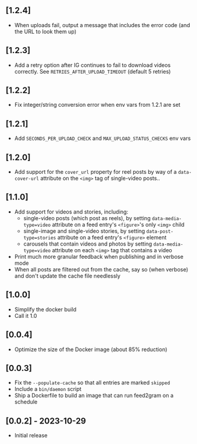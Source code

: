 ## [1.2.4]

* When uploads fail, output a message that includes the error code
(and the URL to look them up)

## [1.2.3]

* Add a retry option after IG continues to fail to download videos correctly. See `RETRIES_AFTER_UPLOAD_TIMEOUT` (default 5 retries)

## [1.2.2]

* Fix integer/string conversion error when env vars from 1.2.1 are set

## [1.2.1]

* Add `SECONDS_PER_UPLOAD_CHECK` and `MAX_UPLOAD_STATUS_CHECKS` env vars

## [1.2.0]

* Add support for the `cover_url` property for reel posts by way of a
`data-cover-url` attribute on the `<img>` tag of single-video posts..

## [1.1.0]

* Add support for videos and stories, including:
  * single-video posts (which post as reels), by setting `data-media-type=video`
  attribute on a feed entry's `<figure>`'s only `<img>` child
  * single-image and single-video stories, by setting `data-post-type=stories`
  attribute on a feed entry's `<figure>` element
  * carousels that contain videos and photos by setting `data-media-type=video`
  attribute on each `<img>` tag that contains a video
* Print much more granular feedback when publishing and in verbose mode
* When all posts are filtered out from the cache, say so (when verbose) and
don't update the cache file needlessly

## [1.0.0]

* Simplify the docker build
* Call it 1.0

## [0.0.4]

* Optimize the size of the Docker image (about 85% reduction)

## [0.0.3]

* Fix the `--populate-cache` so that all entries are marked `skipped`
* Include a `bin/daemon` script
* Ship a Dockerfile to build an image that can run feed2gram on a schedule

## [0.0.2] - 2023-10-29

- Initial release
